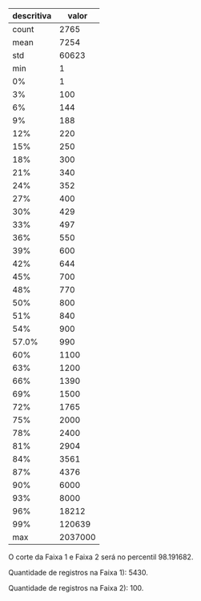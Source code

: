 | descritiva | valor |
| --- | --- |
| count | 2765 |
| mean | 7254 |
| std | 60623 |
| min | 1 |
| 0% | 1 |
| 3% | 100 |
| 6% | 144 |
| 9% | 188 |
| 12% | 220 |
| 15% | 250 |
| 18% | 300 |
| 21% | 340 |
| 24% | 352 |
| 27% | 400 |
| 30% | 429 |
| 33% | 497 |
| 36% | 550 |
| 39% | 600 |
| 42% | 644 |
| 45% | 700 |
| 48% | 770 |
| 50% | 800 |
| 51% | 840 |
| 54% | 900 |
| 57.0% | 990 |
| 60% | 1100 |
| 63% | 1200 |
| 66% | 1390 |
| 69% | 1500 |
| 72% | 1765 |
| 75% | 2000 |
| 78% | 2400 |
| 81% | 2904 |
| 84% | 3561 |
| 87% | 4376 |
| 90% | 6000 |
| 93% | 8000 |
| 96% | 18212 |
| 99% | 120639 |
| max | 2037000 |

O corte da Faixa 1 e Faixa 2 será no percentil 98.191682.

Quantidade de registros na Faixa 1): 5430.

Quantidade de registros na Faixa 2): 100.
